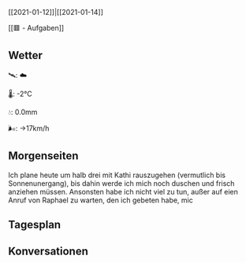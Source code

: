 [[2021-01-12]]|[[2021-01-14]]

[[🟥 - Aufgaben]]

## Wetter

🛰: ☁️

🌡: -2°C

💧: 0.0mm

🌬: →17km/h

## Morgenseiten

Ich plane heute um halb drei mit Kathi rauszugehen (vermutlich bis Sonnenunergang), bis dahin werde ich mich noch duschen und frisch anziehen müssen. Ansonsten habe ich nicht viel zu tun, außer auf eien Anruf von Raphael zu warten, den ich gebeten habe, mic

## Tagesplan



## Konversationen

